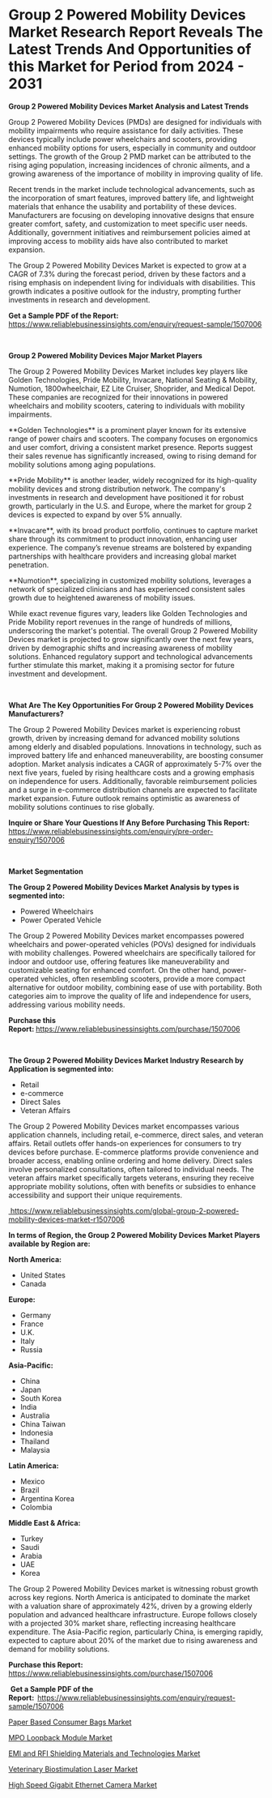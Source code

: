 <p><h1>Group 2 Powered Mobility Devices Market Research Report Reveals The Latest Trends And Opportunities of this Market for Period from 2024 - 2031</h1></p><p><strong>Group 2 Powered Mobility Devices Market Analysis and Latest Trends</strong></p>
<p><p>Group 2 Powered Mobility Devices (PMDs) are designed for individuals with mobility impairments who require assistance for daily activities. These devices typically include power wheelchairs and scooters, providing enhanced mobility options for users, especially in community and outdoor settings. The growth of the Group 2 PMD market can be attributed to the rising aging population, increasing incidences of chronic ailments, and a growing awareness of the importance of mobility in improving quality of life.</p><p>Recent trends in the market include technological advancements, such as the incorporation of smart features, improved battery life, and lightweight materials that enhance the usability and portability of these devices. Manufacturers are focusing on developing innovative designs that ensure greater comfort, safety, and customization to meet specific user needs. Additionally, government initiatives and reimbursement policies aimed at improving access to mobility aids have also contributed to market expansion.</p><p>The Group 2 Powered Mobility Devices Market is expected to grow at a CAGR of 7.3% during the forecast period, driven by these factors and a rising emphasis on independent living for individuals with disabilities. This growth indicates a positive outlook for the industry, prompting further investments in research and development.</p></p>
<p><strong>Get a Sample PDF of the Report:&nbsp;</strong> <a href="https://www.reliablebusinessinsights.com/enquiry/request-sample/1507006?utm_campaign=950&utm_medium=2&utm_source=Github&utm_content=ia&utm_term=07122024&utm_id=group-2-powered-mobility-devices">https://www.reliablebusinessinsights.com/enquiry/request-sample/1507006</a></p>
<p>&nbsp;</p>
<p><strong>Group 2 Powered Mobility Devices Major Market Players</strong></p>
<p><p>The Group 2 Powered Mobility Devices Market includes key players like Golden Technologies, Pride Mobility, Invacare, National Seating & Mobility, Numotion, 1800wheelchair, EZ Lite Cruiser, Shoprider, and Medical Depot. These companies are recognized for their innovations in powered wheelchairs and mobility scooters, catering to individuals with mobility impairments.</p><p>**Golden Technologies** is a prominent player known for its extensive range of power chairs and scooters. The company focuses on ergonomics and user comfort, driving a consistent market presence. Reports suggest their sales revenue has significantly increased, owing to rising demand for mobility solutions among aging populations.</p><p>**Pride Mobility** is another leader, widely recognized for its high-quality mobility devices and strong distribution network. The company's investments in research and development have positioned it for robust growth, particularly in the U.S. and Europe, where the market for group 2 devices is expected to expand by over 5% annually.</p><p>**Invacare**, with its broad product portfolio, continues to capture market share through its commitment to product innovation, enhancing user experience. The company’s revenue streams are bolstered by expanding partnerships with healthcare providers and increasing global market penetration.</p><p>**Numotion**, specializing in customized mobility solutions, leverages a network of specialized clinicians and has experienced consistent sales growth due to heightened awareness of mobility issues.</p><p>While exact revenue figures vary, leaders like Golden Technologies and Pride Mobility report revenues in the range of hundreds of millions, underscoring the market's potential. The overall Group 2 Powered Mobility Devices market is projected to grow significantly over the next few years, driven by demographic shifts and increasing awareness of mobility solutions. Enhanced regulatory support and technological advancements further stimulate this market, making it a promising sector for future investment and development.</p></p>
<p>&nbsp;</p>
<p><strong>What Are The Key Opportunities For Group 2 Powered Mobility Devices Manufacturers?</strong></p>
<p><p>The Group 2 Powered Mobility Devices market is experiencing robust growth, driven by increasing demand for advanced mobility solutions among elderly and disabled populations. Innovations in technology, such as improved battery life and enhanced maneuverability, are boosting consumer adoption. Market analysis indicates a CAGR of approximately 5-7% over the next five years, fueled by rising healthcare costs and a growing emphasis on independence for users. Additionally, favorable reimbursement policies and a surge in e-commerce distribution channels are expected to facilitate market expansion. Future outlook remains optimistic as awareness of mobility solutions continues to rise globally.</p></p>
<p><strong>Inquire or Share Your Questions If Any Before Purchasing This Report:</strong> <a href="https://www.reliablebusinessinsights.com/enquiry/pre-order-enquiry/1507006?utm_campaign=950&utm_medium=2&utm_source=Github&utm_content=ia&utm_term=07122024&utm_id=group-2-powered-mobility-devices">https://www.reliablebusinessinsights.com/enquiry/pre-order-enquiry/1507006</a></p>
<p>&nbsp;</p>
<p><strong>Market Segmentation</strong></p>
<p><strong>The Group 2 Powered Mobility Devices Market Analysis by types is segmented into:</strong></p>
<p><ul><li>Powered Wheelchairs</li><li>Power Operated Vehicle</li></ul></p>
<p><p>The Group 2 Powered Mobility Devices market encompasses powered wheelchairs and power-operated vehicles (POVs) designed for individuals with mobility challenges. Powered wheelchairs are specifically tailored for indoor and outdoor use, offering features like maneuverability and customizable seating for enhanced comfort. On the other hand, power-operated vehicles, often resembling scooters, provide a more compact alternative for outdoor mobility, combining ease of use with portability. Both categories aim to improve the quality of life and independence for users, addressing various mobility needs.</p></p>
<p><strong>Purchase this Report:&nbsp;</strong><a href="https://www.reliablebusinessinsights.com/purchase/1507006?utm_campaign=950&utm_medium=2&utm_source=Github&utm_content=ia&utm_term=07122024&utm_id=group-2-powered-mobility-devices">https://www.reliablebusinessinsights.com/purchase/1507006</a></p>
<p>&nbsp;</p>
<p><strong>The Group 2 Powered Mobility Devices Market Industry Research by Application is segmented into:</strong></p>
<p><ul><li>Retail</li><li>e-commerce</li><li>Direct Sales</li><li>Veteran Affairs</li></ul></p>
<p><p>The Group 2 Powered Mobility Devices market encompasses various application channels, including retail, e-commerce, direct sales, and veteran affairs. Retail outlets offer hands-on experiences for consumers to try devices before purchase. E-commerce platforms provide convenience and broader access, enabling online ordering and home delivery. Direct sales involve personalized consultations, often tailored to individual needs. The veteran affairs market specifically targets veterans, ensuring they receive appropriate mobility solutions, often with benefits or subsidies to enhance accessibility and support their unique requirements.</p></p>
<p><a href="https://www.reliablebusinessinsights.com/global-group-2-powered-mobility-devices-market-r1507006?utm_campaign=950&utm_medium=2&utm_source=Github&utm_content=ia&utm_term=07122024&utm_id=group-2-powered-mobility-devices">&nbsp;https://www.reliablebusinessinsights.com/global-group-2-powered-mobility-devices-market-r1507006</a></p>
<p><strong>In terms of Region, the Group 2 Powered Mobility Devices Market Players available by Region are:</strong></p>
<p>
    <p> <strong> North America: </strong>
        <ul>
            <li>United States</li>
            <li>Canada</li>
        </ul>
        </p> 
    <p> <strong> Europe: </strong>
        <ul>
            <li>Germany</li>
            <li>France</li>
            <li>U.K.</li>
            <li>Italy</li>
            <li>Russia</li>
        </ul>
        </p> 
    <p> <strong> Asia-Pacific: </strong>
        <ul>
            <li>China</li>
            <li>Japan</li>
            <li>South Korea</li>
            <li>India</li>
            <li>Australia</li>
            <li>China Taiwan</li>
            <li>Indonesia</li>
            <li>Thailand</li>
            <li>Malaysia</li>
        </ul>
        </p> 
    <p> <strong> Latin America: </strong>
        <ul>
            <li>Mexico</li>
            <li>Brazil</li>
            <li>Argentina Korea</li>
            <li>Colombia</li>
        </ul>
        </p> 
    <p> <strong> Middle East & Africa: </strong>
        <ul>
            <li>Turkey</li>
            <li>Saudi</li>
            <li>Arabia</li>
            <li>UAE</li>
            <li>Korea</li>
        </ul>
    </p>
    </p>
<p><p>The Group 2 Powered Mobility Devices market is witnessing robust growth across key regions. North America is anticipated to dominate the market with a valuation share of approximately 42%, driven by a growing elderly population and advanced healthcare infrastructure. Europe follows closely with a projected 30% market share, reflecting increasing healthcare expenditure. The Asia-Pacific region, particularly China, is emerging rapidly, expected to capture about 20% of the market due to rising awareness and demand for mobility solutions.</p></p>
<p><strong>Purchase this Report: </strong><a href="https://www.reliablebusinessinsights.com/purchase/1507006?utm_campaign=950&utm_medium=2&utm_source=Github&utm_content=ia&utm_term=07122024&utm_id=group-2-powered-mobility-devices">https://www.reliablebusinessinsights.com/purchase/1507006</a></p>
<p>&nbsp;<strong>Get a Sample PDF of the Report:&nbsp;&nbsp;</strong><a href="https://www.reliablebusinessinsights.com/enquiry/request-sample/1507006?utm_campaign=950&utm_medium=2&utm_source=Github&utm_content=ia&utm_term=07122024&utm_id=group-2-powered-mobility-devices">https://www.reliablebusinessinsights.com/enquiry/request-sample/1507006</a></p>
<p><strong></strong></p>
<p><p><a href="https://github.com/ElviraLeka1962/Market-Research-Report-List-1/blob/main/paper-based-consumer-bags-market.md?utm_campaign=950&utm_medium=2&utm_source=Github&utm_content=ia&utm_term=07122024&utm_id=group-2-powered-mobility-devices">Paper Based Consumer Bags Market</a></p><p><a href="https://issuu.com/reportprime-2/docs/mpo-loopback-module-market-size-2030.pptx?utm_campaign=950&utm_medium=2&utm_source=Github&utm_content=ia&utm_term=07122024&utm_id=group-2-powered-mobility-devices">MPO Loopback Module Market</a></p><p><a href="https://www.linkedin.com/pulse/t-insight-dial-ziosf?utm_campaign=950&utm_medium=2&utm_source=Github&utm_content=ia&utm_term=07122024&utm_id=group-2-powered-mobility-devices">EMI and RFI Shielding Materials and Technologies Market</a></p><p><a href="https://www.linkedin.com/pulse/veterinary-biostimulation-laser-market-analysis-product-segmentation-yud9e?utm_campaign=950&utm_medium=2&utm_source=Github&utm_content=ia&utm_term=07122024&utm_id=group-2-powered-mobility-devices">Veterinary Biostimulation Laser Market</a></p><p><a href="https://issuu.com/reportprime-2/docs/high-speed-gigabit-ethernet-camera-market-size-203?utm_campaign=950&utm_medium=2&utm_source=Github&utm_content=ia&utm_term=07122024&utm_id=group-2-powered-mobility-devices">High Speed Gigabit Ethernet Camera Market</a></p></p>